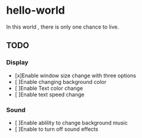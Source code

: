 # hello-world
In this world , there is only one chance to live.

## TODO
### Display
- [x]Enable window size change with three options
- [ ]Enable changing background color
- [ ]Enable Text color change
- [ ]Enable text speed change

### Sound
- [ ]Enable ablility to change background music
- [ ]Enable to turn off sound effects

